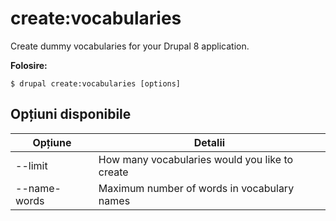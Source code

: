 # create:vocabularies
Create dummy vocabularies for your Drupal 8 application.

**Folosire:**
```
$ drupal create:vocabularies [options]
```

## Opțiuni disponibile
Opțiune | Detalii
-------|-------------
--limit | How many vocabularies would you like to create
--name-words | Maximum number of words in vocabulary names
